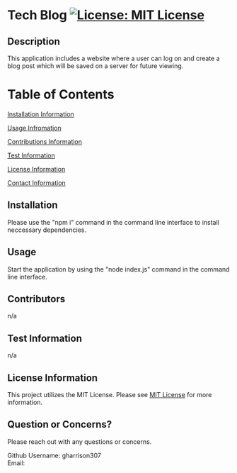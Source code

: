 
  
  # Tech Blog   [![License: MIT License](https://img.shields.io/badge/license-MIT-blue)](https://www.mit.edu/~amini/LICENSE.md)
  
  <a name="description"></a>
  ## Description

  This application includes a website where a user can log on and create a blog post which will be saved on a server for future viewing. 


  # Table of Contents

  [Installation Information](#installInstructions)  

  [Usage Infromation](#usageInformation)  

  [Contributions Information](#contributions)  

  [Test Information](#testInstructions)  

  [License Information](#license)  

  [Contact Information](#contactMe)  

  <a name="installinstructions"></a>
  ## Installation
  Please use the "npm i" command in the command line interface to install neccessary dependencies.






  <a name="usage"></a>
  ## Usage  
  Start the application by using the "node index.js" command in the command line interface.






  <a name="contributions"></a>
  ## Contributors  
  n/a






  <a name="testInstructions"></a>
  ## Test Information  
  n/a






  <a name="license"></a>
  ## License Information  

  This project utilizes the MIT License. Please see [MIT License](https://www.mit.edu/~amini/LICENSE.md) for more information.






  <a name="contactMe"></a>
  ## Question or Concerns?  

  Please reach out with any questions or concerns.  

  Github Username: gharrison307  
  Email: 
 